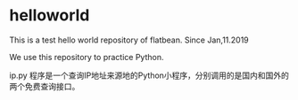 # helloworld
This is a test hello world repository of flatbean. Since Jan,11.2019

We use this repository to practice Python.

ip.py 程序是一个查询IP地址来源地的Python小程序，分别调用的是国内和国外的两个免费查询接口。
